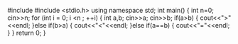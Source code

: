 #include <iostream>
#include <stdio.h>
using namespace std;
int main()
{
    int n=0;
    cin>>n;
    for (int i = 0; i <n ; ++i) {
        int a,b;
        cin>>a;
        cin>>b;
        if(a>b)
        {
            cout<<">"<<endl;
        }else if(b>a)
        {
            cout<<"<"<<endl;
        }else if(a==b)
        {
            cout<<"="<<endl;
        }
    }
    return 0;
}
